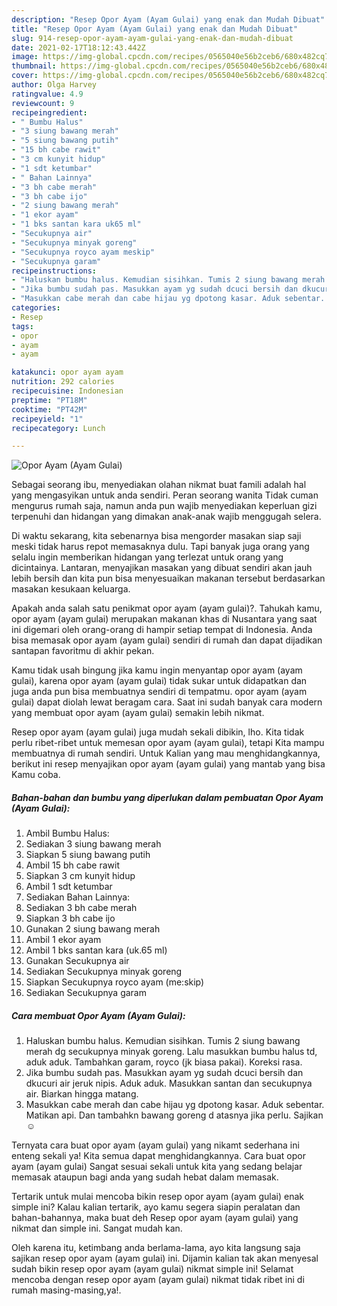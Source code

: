 ```yaml
---
description: "Resep Opor Ayam (Ayam Gulai) yang enak dan Mudah Dibuat"
title: "Resep Opor Ayam (Ayam Gulai) yang enak dan Mudah Dibuat"
slug: 914-resep-opor-ayam-ayam-gulai-yang-enak-dan-mudah-dibuat
date: 2021-02-17T18:12:43.442Z
image: https://img-global.cpcdn.com/recipes/0565040e56b2ceb6/680x482cq70/opor-ayam-ayam-gulai-foto-resep-utama.jpg
thumbnail: https://img-global.cpcdn.com/recipes/0565040e56b2ceb6/680x482cq70/opor-ayam-ayam-gulai-foto-resep-utama.jpg
cover: https://img-global.cpcdn.com/recipes/0565040e56b2ceb6/680x482cq70/opor-ayam-ayam-gulai-foto-resep-utama.jpg
author: Olga Harvey
ratingvalue: 4.9
reviewcount: 9
recipeingredient:
- " Bumbu Halus"
- "3 siung bawang merah"
- "5 siung bawang putih"
- "15 bh cabe rawit"
- "3 cm kunyit hidup"
- "1 sdt ketumbar"
- " Bahan Lainnya"
- "3 bh cabe merah"
- "3 bh cabe ijo"
- "2 siung bawang merah"
- "1 ekor ayam"
- "1 bks santan kara uk65 ml"
- "Secukupnya air"
- "Secukupnya minyak goreng"
- "Secukupnya royco ayam meskip"
- "Secukupnya garam"
recipeinstructions:
- "Haluskan bumbu halus. Kemudian sisihkan. Tumis 2 siung bawang merah dg secukupnya minyak goreng. Lalu masukkan bumbu halus td, aduk aduk. Tambahkan garam, royco (jk biasa pakai). Koreksi rasa."
- "Jika bumbu sudah pas. Masukkan ayam yg sudah dcuci bersih dan dkucuri air jeruk nipis. Aduk aduk. Masukkan santan dan secukupnya air. Biarkan hingga matang."
- "Masukkan cabe merah dan cabe hijau yg dpotong kasar. Aduk sebentar. Matikan api. Dan tambahkn bawang goreng d atasnya jika perlu. Sajikan ☺️"
categories:
- Resep
tags:
- opor
- ayam
- ayam

katakunci: opor ayam ayam 
nutrition: 292 calories
recipecuisine: Indonesian
preptime: "PT18M"
cooktime: "PT42M"
recipeyield: "1"
recipecategory: Lunch

---
```



![Opor Ayam (Ayam Gulai)](https://img-global.cpcdn.com/recipes/0565040e56b2ceb6/680x482cq70/opor-ayam-ayam-gulai-foto-resep-utama.jpg)

Sebagai seorang ibu, menyediakan olahan nikmat buat famili adalah hal yang mengasyikan untuk anda sendiri. Peran seorang  wanita Tidak cuman mengurus rumah saja, namun anda pun wajib menyediakan keperluan gizi terpenuhi dan hidangan yang dimakan anak-anak wajib menggugah selera.

Di waktu  sekarang, kita sebenarnya bisa mengorder masakan siap saji meski tidak harus repot memasaknya dulu. Tapi banyak juga orang yang selalu ingin memberikan hidangan yang terlezat untuk orang yang dicintainya. Lantaran, menyajikan masakan yang dibuat sendiri akan jauh lebih bersih dan kita pun bisa menyesuaikan makanan tersebut berdasarkan masakan kesukaan keluarga. 



Apakah anda salah satu penikmat opor ayam (ayam gulai)?. Tahukah kamu, opor ayam (ayam gulai) merupakan makanan khas di Nusantara yang saat ini digemari oleh orang-orang di hampir setiap tempat di Indonesia. Anda bisa memasak opor ayam (ayam gulai) sendiri di rumah dan dapat dijadikan santapan favoritmu di akhir pekan.

Kamu tidak usah bingung jika kamu ingin menyantap opor ayam (ayam gulai), karena opor ayam (ayam gulai) tidak sukar untuk didapatkan dan juga anda pun bisa membuatnya sendiri di tempatmu. opor ayam (ayam gulai) dapat diolah lewat beragam cara. Saat ini sudah banyak cara modern yang membuat opor ayam (ayam gulai) semakin lebih nikmat.

Resep opor ayam (ayam gulai) juga mudah sekali dibikin, lho. Kita tidak perlu ribet-ribet untuk memesan opor ayam (ayam gulai), tetapi Kita mampu membuatnya di rumah sendiri. Untuk Kalian yang mau menghidangkannya, berikut ini resep menyajikan opor ayam (ayam gulai) yang mantab yang bisa Kamu coba.

<!--inarticleads1-->

##### Bahan-bahan dan bumbu yang diperlukan dalam pembuatan Opor Ayam (Ayam Gulai):

1. Ambil  Bumbu Halus:
1. Sediakan 3 siung bawang merah
1. Siapkan 5 siung bawang putih
1. Ambil 15 bh cabe rawit
1. Siapkan 3 cm kunyit hidup
1. Ambil 1 sdt ketumbar
1. Sediakan  Bahan Lainnya:
1. Sediakan 3 bh cabe merah
1. Siapkan 3 bh cabe ijo
1. Gunakan 2 siung bawang merah
1. Ambil 1 ekor ayam
1. Ambil 1 bks santan kara (uk.65 ml)
1. Gunakan Secukupnya air
1. Sediakan Secukupnya minyak goreng
1. Siapkan Secukupnya royco ayam (me:skip)
1. Sediakan Secukupnya garam




<!--inarticleads2-->

##### Cara membuat Opor Ayam (Ayam Gulai):

1. Haluskan bumbu halus. Kemudian sisihkan. Tumis 2 siung bawang merah dg secukupnya minyak goreng. Lalu masukkan bumbu halus td, aduk aduk. Tambahkan garam, royco (jk biasa pakai). Koreksi rasa.
1. Jika bumbu sudah pas. Masukkan ayam yg sudah dcuci bersih dan dkucuri air jeruk nipis. Aduk aduk. Masukkan santan dan secukupnya air. Biarkan hingga matang.
1. Masukkan cabe merah dan cabe hijau yg dpotong kasar. Aduk sebentar. Matikan api. Dan tambahkn bawang goreng d atasnya jika perlu. Sajikan ☺️




Ternyata cara buat opor ayam (ayam gulai) yang nikamt sederhana ini enteng sekali ya! Kita semua dapat menghidangkannya. Cara buat opor ayam (ayam gulai) Sangat sesuai sekali untuk kita yang sedang belajar memasak ataupun bagi anda yang sudah hebat dalam memasak.

Tertarik untuk mulai mencoba bikin resep opor ayam (ayam gulai) enak simple ini? Kalau kalian tertarik, ayo kamu segera siapin peralatan dan bahan-bahannya, maka buat deh Resep opor ayam (ayam gulai) yang nikmat dan simple ini. Sangat mudah kan. 

Oleh karena itu, ketimbang anda berlama-lama, ayo kita langsung saja sajikan resep opor ayam (ayam gulai) ini. Dijamin kalian tak akan menyesal sudah bikin resep opor ayam (ayam gulai) nikmat simple ini! Selamat mencoba dengan resep opor ayam (ayam gulai) nikmat tidak ribet ini di rumah masing-masing,ya!.

